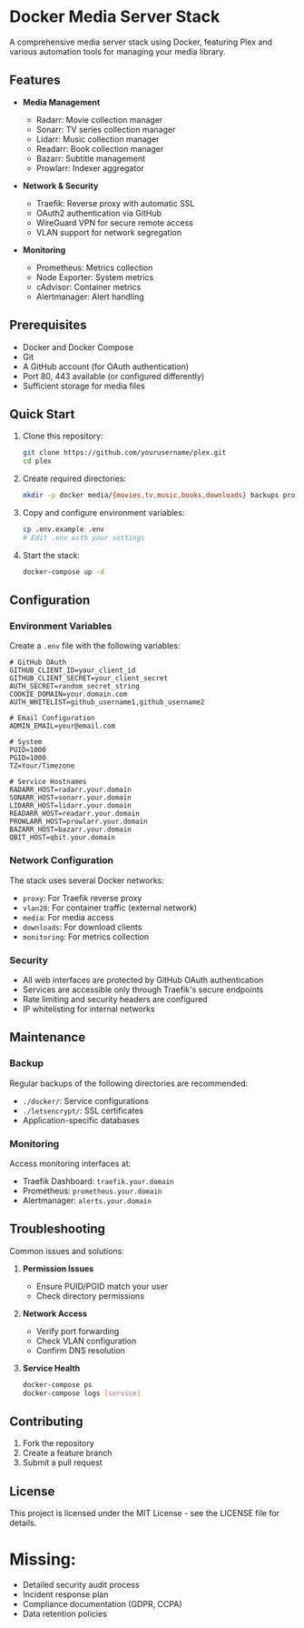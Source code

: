 # Docker Media Server Stack

A comprehensive media server stack using Docker, featuring Plex and various automation tools for managing your media library.

## Features

- **Media Management**
  - Radarr: Movie collection manager
  - Sonarr: TV series collection manager
  - Lidarr: Music collection manager
  - Readarr: Book collection manager
  - Bazarr: Subtitle management
  - Prowlarr: Indexer aggregator

- **Network & Security**
  - Traefik: Reverse proxy with automatic SSL
  - OAuth2 authentication via GitHub
  - WireGuard VPN for secure remote access
  - VLAN support for network segregation

- **Monitoring**
  - Prometheus: Metrics collection
  - Node Exporter: System metrics
  - cAdvisor: Container metrics
  - Alertmanager: Alert handling

## Prerequisites

- Docker and Docker Compose
- Git
- A GitHub account (for OAuth authentication)
- Port 80, 443 available (or configured differently)
- Sufficient storage for media files

## Quick Start

1. Clone this repository:
   ```bash
   git clone https://github.com/yourusername/plex.git
   cd plex
   ```

2. Create required directories:
   ```bash
   mkdir -p docker media/{movies,tv,music,books,downloads} backups prometheus alertmanager letsencrypt
   ```

3. Copy and configure environment variables:
   ```bash
   cp .env.example .env
   # Edit .env with your settings
   ```

4. Start the stack:
   ```bash
   docker-compose up -d
   ```

## Configuration

### Environment Variables

Create a `.env` file with the following variables:

```env
# GitHub OAuth
GITHUB_CLIENT_ID=your_client_id
GITHUB_CLIENT_SECRET=your_client_secret
AUTH_SECRET=random_secret_string
COOKIE_DOMAIN=your.domain.com
AUTH_WHITELIST=github_username1,github_username2

# Email Configuration
ADMIN_EMAIL=your@email.com

# System
PUID=1000
PGID=1000
TZ=Your/Timezone

# Service Hostnames
RADARR_HOST=radarr.your.domain
SONARR_HOST=sonarr.your.domain
LIDARR_HOST=lidarr.your.domain
READARR_HOST=readarr.your.domain
PROWLARR_HOST=prowlarr.your.domain
BAZARR_HOST=bazarr.your.domain
QBIT_HOST=qbit.your.domain
```

### Network Configuration

The stack uses several Docker networks:
- `proxy`: For Traefik reverse proxy
- `vlan20`: For container traffic (external network)
- `media`: For media access
- `downloads`: For download clients
- `monitoring`: For metrics collection

### Security

- All web interfaces are protected by GitHub OAuth authentication
- Services are accessible only through Traefik's secure endpoints
- Rate limiting and security headers are configured
- IP whitelisting for internal networks

## Maintenance

### Backup

Regular backups of the following directories are recommended:
- `./docker/`: Service configurations
- `./letsencrypt/`: SSL certificates
- Application-specific databases

### Monitoring

Access monitoring interfaces at:
- Traefik Dashboard: `traefik.your.domain`
- Prometheus: `prometheus.your.domain`
- Alertmanager: `alerts.your.domain`

## Troubleshooting

Common issues and solutions:

1. **Permission Issues**
   - Ensure PUID/PGID match your user
   - Check directory permissions

2. **Network Access**
   - Verify port forwarding
   - Check VLAN configuration
   - Confirm DNS resolution

3. **Service Health**
   ```bash
   docker-compose ps
   docker-compose logs [service]
   ```

## Contributing

1. Fork the repository
2. Create a feature branch
3. Submit a pull request

## License

This project is licensed under the MIT License - see the LICENSE file for details.

# Missing:
- Detailed security audit process
- Incident response plan
- Compliance documentation (GDPR, CCPA)
- Data retention policies